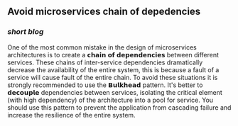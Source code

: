 ## Avoid microservices chain of depedencies

### ***short blog***

One of the most common mistake in the design of microservices architectures is to create a 𝗰𝗵𝗮𝗶𝗻 𝗼𝗳 𝗱𝗲𝗽𝗲𝗻𝗱𝗲𝗻𝗰𝗶𝗲𝘀 between different services. These chains of inter-service dependencies dramatically decrease the availability of the entire system, this is because a fault of a service will cause fault of the entire chain.
To avoid these situations it is strongly recommended to use the 𝗕𝘂𝗹𝗸𝗵𝗲𝗮𝗱 pattern. It's better to 𝗱𝗲𝗰𝗼𝘂𝗽𝗹𝗲 dependencies between services, isolating the critical element (with high dependency) of the architecture into a pool for service.
You should use this pattern to prevent the application from cascading failure and increase the resilience of the entire system.
